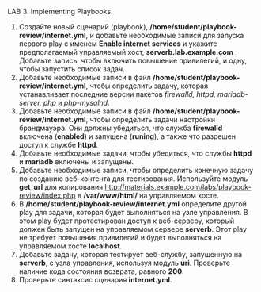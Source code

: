 LAB 3. Implementing Playbooks. 

1. Создайте новый сценарий (playbook), **/home/student/playbook-review/internet.yml**, и добавьте необходимые записи для запуска первого play c именем **Enable internet services** и укажите предполагаемый управляемый хост, **serverb.lab.example.com** . Добавьте запись, чтобы включить повышение привилегий, и одну, чтобы запустить список задач.
2. Добавьте необходимые записи в файл **/home/student/playbook-review/internet.yml**, чтобы определить задачу, которая устанавливает последние версии пакетов *firewalld, httpd, mariadb-server, php и php-mysqlnd*.
3. Добавьте необходимые записи в файл **/home/student/playbook-review/internet.yml**, чтобы определить задачи настройки брандмауэра. Они должны убедиться, что служба **firewalld** включена (**enabled**) и запущена (**runing**), а также что разрешен доступ к службе **httpd**.
4. Добавьте необходимые задачи, чтобы убедиться, что службы **httpd** и **mariadb** включены и запущены.
5. Добавьте необходимые записи, чтобы определить конечную задачу по созданию веб-контента для тестирования. Используйте модуль **get_url** для копирования http://materials.example.com/labs/playbook-review/index.php в **/var/www/html/** на управляемом хосте.
6. В **/home/student/playbook-review/internet.yml** определите другой play для задачи, которая будет выполняться на узле управления. В этом play будет протестирован доступ к веб-серверу, который должен быть запущен на управляемом сервере **serverb**. Этот play не требует повышения привилегий и будет выполняться на управляемом хосте **localhost**.
7. Добавьте задачу, которая тестирует веб-службу, запущенную на **serverb**, с узла управления, используя модуль **uri**. Проверьте наличие кода состояния возврата, равного **200**.
8. Проверьте синтаксис сценария **internet.yml**. 
